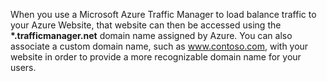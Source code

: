 When you use a Microsoft Azure Traffic Manager to load balance traffic to your Azure Website, that website can then be accessed using the <strong>\*.trafficmanager.net</strong> domain name assigned by Azure. You can also associate a custom domain name, such as www.contoso.com, with your website in order to provide a more recognizable domain name for your users.

